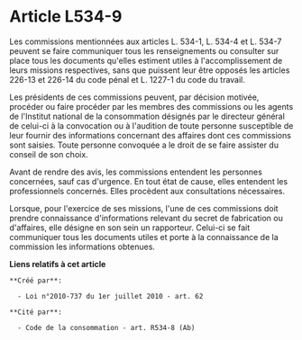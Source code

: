 # Article L534-9

Les commissions mentionnées aux articles L. 534-1, L. 534-4 et L. 534-7 peuvent se faire communiquer tous les renseignements
ou consulter sur place tous les documents qu'elles estiment utiles à l'accomplissement de leurs missions respectives, sans
que puissent leur être opposés les articles 226-13 et 226-14 du code pénal et L. 1227-1 du code du travail. 

Les présidents de ces commissions peuvent, par décision motivée, procéder ou faire procéder par les membres des commissions
ou les agents de l'Institut national de la consommation désignés par le directeur général de celui-ci à la convocation ou à
l'audition de toute personne susceptible de leur fournir des informations concernant des affaires dont ces commissions sont
saisies. Toute personne convoquée a le droit de se faire assister du conseil de son choix. 

Avant de rendre des avis, les commissions entendent les personnes concernées, sauf cas d'urgence. En tout état de cause,
elles entendent les professionnels concernés. Elles procèdent aux consultations nécessaires. 

Lorsque, pour l'exercice de ses missions, l'une de ces commissions doit prendre connaissance d'informations relevant du
secret de fabrication ou d'affaires, elle désigne en son sein un rapporteur. Celui-ci se fait communiquer tous les documents
utiles et porte à la connaissance de la commission les informations obtenues.

**Liens relatifs à cet article**

	**Créé par**:

	  - Loi n°2010-737 du 1er juillet 2010 - art. 62

	**Cité par**:

	  - Code de la consommation - art. R534-8 (Ab)
